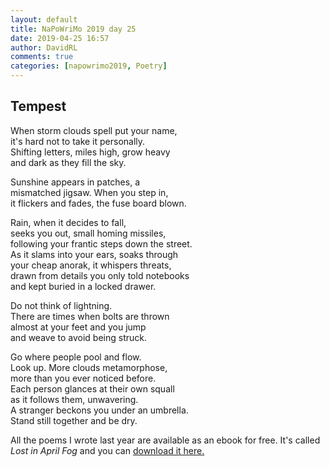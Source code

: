```yaml
---  
layout: default  
title: NaPoWriMo 2019 day 25  
date: 2019-04-25 16:57  
author: DavidRL  
comments: true  
categories: [napowrimo2019, Poetry]  
---  
```

<!-- wp:heading -->  
<h2>Tempest</h2>  
<!-- /wp:heading -->  

<!-- wp:paragraph -->  
<p>When storm clouds spell put your name,<br />  
it's hard not to take it personally.<br />  
Shifting letters, miles high, grow heavy<br />  
and dark as they fill the sky.</p>  
<!-- /wp:paragraph -->  

<!-- wp:paragraph -->  
<p>Sunshine appears in patches, a <br />  
mismatched jigsaw. When you step in,<br />  
it flickers and fades, the fuse board blown.</p>  
<!-- /wp:paragraph -->  

<!-- wp:paragraph -->  
<p>Rain, when it decides to fall,<br />  
seeks you out, small homing missiles,<br />  
following your frantic steps down the street.<br />  
As it slams into your ears, soaks through<br />  
your cheap anorak, it whispers threats,<br />  
drawn from details you only told notebooks<br />  
and kept buried in a locked drawer.</p>  
<!-- /wp:paragraph -->  

<!-- wp:paragraph -->  
<p>Do not think of lightning.<br />  
There are times when bolts are thrown<br />  
almost at your feet and you jump<br />  
and weave to avoid being struck.</p>  
<!-- /wp:paragraph -->  

<!-- wp:paragraph -->  
<p>Go where people pool and flow.<br />  
Look up. More clouds metamorphose,<br />  
more than you ever noticed before.<br />  
Each person glances at their own squall<br />  
as it follows them, unwavering.<br />  
A stranger beckons you under an umbrella.<br />  
Stand still together and be dry.</p>  
<!-- /wp:paragraph -->  

<p>All the poems I wrote last year are available as an ebook for free. It's called <em>Lost in April Fog </em>and you can <a href="/aprilfog/">download it here. </a></p>  
